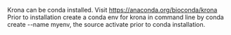 Krona can be conda installed. Visit https://anaconda.org/bioconda/krona 
Prior to installation create a conda env for krona in command line by conda create --name myenv, the source activate prior to conda installation.
